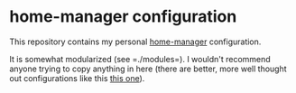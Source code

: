 # home-manager configuration

This repository contains my personal
[home-manager](https://github.com/nix-community/home-manager)
configuration.

It is somewhat modularized (see =./modules=).  I wouldn't recommend
anyone trying to copy anything in here (there are better, more well
thought out configurations like this [this
one](https://github.com/kenranunderscore/dotfiles)).
